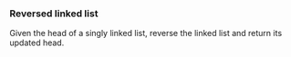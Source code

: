 ### Reversed linked list

Given the head of a singly linked list, reverse the linked list and return its updated head.
